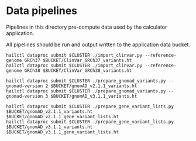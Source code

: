 # Data pipelines

Pipelines in this directory pre-compute data used by the calculator application.

All pipelines should be run and output written to the application data bucket.

```
hailctl dataproc submit $CLUSTER ./import_clinvar.py --reference-genome GRCh37 $BUCKET/ClinVar_GRCh37_variants.ht
hailctl dataproc submit $CLUSTER ./import_clinvar.py --reference-genome GRCh38 $BUCKET/ClinVar_GRCh38_variants.ht

hailctl dataproc submit $CLUSTER ./prepare_gnomad_variants.py --gnomad-version 2 $BUCKET/gnomAD_v2.1.1_variants.ht
hailctl dataproc submit $CLUSTER ./prepare_gnomad_variants.py --gnomad-version 3 $BUCKET/gnomAD_v3.1.1_variants.ht

hailctl dataproc submit $CLUSTER ./prepare_gene_variant_lists.py $BUCKET/gnomAD_v2.1.1_variants.ht $BUCKET/gnomAD_v2.1.1_gene_variant_lists.ht
hailctl dataproc submit $CLUSTER ./prepare_gene_variant_lists.py $BUCKET/gnomAD_v3.1.1_variants.ht $BUCKET/gnomAD_v3.1.1_gene_variant_lists.ht
```
